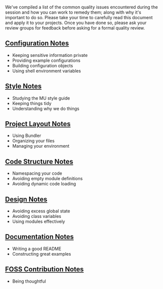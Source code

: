 We've compiled a list of the common quality issues encountered during the session and how you can work to remedy them; along with why it's important to do so. Please take your time to carefully read this document and apply it to your projects. Once you have done so, please ask your review groups for feedback before asking for a formal quality review.

## [Configuration Notes](https://github.com/mendicant-university/s10-notes/blob/master/configuration.md)

  - Keeping sensitive information private
  - Providing example configurations
  - Building configuration objects
  - Using shell environment variables

## [Style Notes](https://github.com/mendicant-university/s10-notes/blob/master/style.md)
  
  - Studying the MU style guide
  - Keeping things tidy
  - Understanding why we do things 

## [Project Layout Notes](https://github.com/mendicant-university/s10-notes/blob/master/project_layout.md)

  - Using Bundler
  - Organizing your files
  - Managing your environment

## [Code Structure Notes](https://github.com/mendicant-university/s10-notes/blob/master/code_structure.md)

  - Namespacing your code
  - Avoiding empty module definitions
  - Avoiding dynamic code loading 

## [Design Notes](https://github.com/mendicant-university/s10-notes/blob/master/design.md)

  - Avoiding excess global state 
  - Avoiding class variables
  - Using modules effectively

## [Documentation Notes](https://github.com/mendicant-university/s10-notes/blob/master/documentation.md)

  - Writing a good README
  - Constructing great examples

## [FOSS Contribution Notes](https://github.com/mendicant-university/s10-notes/blob/master/contributing_to_oss.md)

  - Being thoughtful
